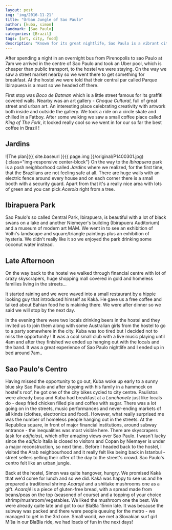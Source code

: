 ```yaml
---
layout: post
img: 'img/2016-11-21'
title: "Urban Jungle of Sao Paulo"
author: [kuba, simon]
landmark: [Sao Paulo]
categories: [Brazil]
tags: [art, city, food]
description: "Known for its great nightlife, Sao Paulo is a vibrant city filled with art, good food and boutiques. It is also a city with highly visible inequalities between rich living in heavily guarded mansions and poor living either in the streets or in the suburbs. We spent 2 days there and had a great time."
---
```


After spending a night in an overnight bus from Pirenopolis to sao Paulo at 7am we arrived in the centre of Sao Paulo and took an Uber pool, which is cheaper than public transport, to the hostel we were staying. On the way we saw a street market nearby so we went there to get something for breakfast. At the hostel we were told that their central par called Parque Ibirapuera is a must so we headed off there.

First stop was *Boco de Batman* which is a little street famous for its graffiti covered walls. Nearby was an art gallery - *Choque Cultural*, full of great street and urban art. An interesting place celebrating creativity with artwork both inside and outside the gallery. We took a ride on a circle skate and chilled in a Fatboy. After some walking we saw a small coffee place called *King of The Fork*, it looked really cool so we went in for our so far the best coffee in Brazil ! 

## Jardins
![The plan]({{ site.baseurl }}{{ page.img }}/original/P1400301.jpg){:class="img-responsive center-block"}
On the way to the *Ibirapuera* park is a posh neighborhood called *Jardins* where we realized, for the first time, that the Brazilians are not feeling safe at all. There are huge walls with an electric fence around every house and on each corner there is a small booth with a security guard. Apart from that it's a really nice area with lots of green and you can pick *Acerola* right from a tree.

## Ibirapuera Park

Sao Paulo's so called Central Park, Ibirapuera, is beautiful with a lot of black swans on a lake and another Niemeyer's building (Ibirapuera Auditorium) and a museum of modern art MAM. We went in to see an exhibition of Volhi's landscape and square/triangle paintings plus an exhibition of hysteria. We didn't really like it so we enjoyed the park drinking some coconut water instead.

## Late Afternoon

On the way back to the hostel we walked through financial centre with lot of crazy skyscrapers, huge shopping mall covered in gold and homeless families living in the streets... 

It started raining and we were waved into a small restaurant by a hippie looking guy that introduced himself as Kaká. He gave us a free coffee and talked about Bahian food he is makinkg there. We were after dinner so we said we will stop by the next day.

In the evening there were two locals drinking beers in the hostel and they invited us to join them along with some Australian girls from the hostel to go to a party somewhere in the city. Kuba was too tired but I decided not to miss the opportunity ! It was a cool small club with a live music playing until 4am and after they finished we ended up hanging out with the locals and the band. It was a great experience of Sao Paulo nightlife and I ended up in bed around 7am.. 

## Sao Paulo's Centro

Having missed the opportunity to go out, Kuba woke up early to a sunny blue sky Sao Paulo and after skyping with his family in a hammock on hostel's roof, he got one of the city bikes cycled to city centre. Paulistos were already busy and Kuba had breakfast at a *Lanchonete* just like locals do - deep fried chicken filled pie and coffee with sugar. There was a lot going on in the streets, music performances and never-ending markets of all kinds (clothes, electronics and food). However, what really surprised me was the number of homeless people hanging out in the streets. At the Republica square, in front of major financial institutions, around subway entrance - the inequalities was most visible here. There are skyscrapers (ask for *edificios*), which offer amazing views over Sao Paulo. I wasn't lucky since the *edificio* Italia is closed to visitors and Copan by Niemayer is under a major reconstruction, so next time.. Before I headed back to the hostel, I visited the Arab neighbourhood and it really felt like being back in Istanbul - street sellers yelling their offer of the day to the street's crowd. Sao Paulo's centro felt like an urban jungle.

Back at the hostel, Simon was quite hangover, hungry. We promised Kaká that we'd come for lunch and so we did. Kaká was happy to see us and he prepared a traditional shrimp *Acarajé* and a shiitake mushrooms one as a gift. *Acarajé* is a piece of gluten-free bread, with a spread made from beans/peas on the top (seasoned of course) and a topping of your choice shrimp/mushroom/vegetables. We liked the mushroom one the best. We were already quite late and got to our BlaBla 15min late. It was because the subway was packed and there were people queuing for the metro - we managed to get in the 3rd one. Small world, we met a Slovakian surf girl Míša in our BlaBla ride, we had loads of fun in the next days!


